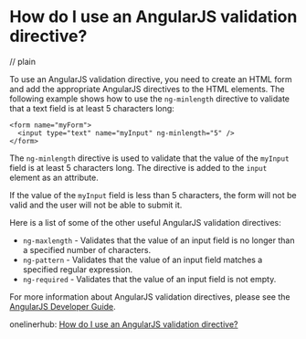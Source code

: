 # How do I use an AngularJS validation directive?
// plain

To use an AngularJS validation directive, you need to create an HTML form and add the appropriate AngularJS directives to the HTML elements. The following example shows how to use the `ng-minlength` directive to validate that a text field is at least 5 characters long:

```
<form name="myForm">
  <input type="text" name="myInput" ng-minlength="5" />
</form>
```

The `ng-minlength` directive is used to validate that the value of the `myInput` field is at least 5 characters long. The directive is added to the `input` element as an attribute.

If the value of the `myInput` field is less than 5 characters, the form will not be valid and the user will not be able to submit it.

Here is a list of some of the other useful AngularJS validation directives:

* `ng-maxlength` - Validates that the value of an input field is no longer than a specified number of characters.
* `ng-pattern` - Validates that the value of an input field matches a specified regular expression.
* `ng-required` - Validates that the value of an input field is not empty.

For more information about AngularJS validation directives, please see the [AngularJS Developer Guide](https://docs.angularjs.org/guide/forms).

onelinerhub: [How do I use an AngularJS validation directive?](https://onelinerhub.com/angularjs/how-do-i-use-an-angularjs-validation-directive)